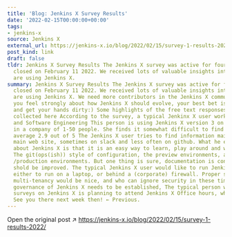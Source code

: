 ```yaml
---
title: 'Blog: Jenkins X Survey Results'
date: '2022-02-15T00:00:00+00:00'
tags:
- jenkins-x
source: Jenkins X
external_url: https://jenkins-x.io/blog/2022/02/15/survey-1-results-2022/
post_kind: link
draft: false
tldr: Jenkins X Survey Results The Jenkins X survey was active for four weeks and
  closed on February 11 2022. We received lots of valuable insights into how people
  are using Jenkins X.
summary: Jenkins X Survey Results The Jenkins X survey was active for four weeks and
  closed on February 11 2022. We received lots of valuable insights into how people
  are using Jenkins X. We need more contributors in the Jenkins X community, so if
  you feel strongly about how Jenkins X should evolve, your best bet is to dive in
  and get your hands dirty:) Some highlights of the free text responses we got are
  collected here According to the survey, a typical Jenkinx X user works with Devops
  and Software Engineering This person is using Jenkins X version 3 on Amazon working
  in a company of 1-50 people. She finds it somewhat difficult to find documentation,
  average 2.9 out of 5 The Jenkins X user tries to find information mainly on the
  main web site, sometimes on slack and less often on github. What he enjoys most
  about Jenkins X is that it is an easy way to learn, play around and work with Kubernetes.
  The git(ops(ish)) style of configuration, the preview environments, and the staging
  /production environments. But one thing is sure, documentation is confusing and
  shold be improved. The typical Jenkins X user would like to run Jenkins X offline,
  either to run on a laptop, or behind a (corporate) firewall. Proper support for
  multi-tenancy would be nice, and who can ignore security in these times. A clear
  governance of Jenkins X needs to be established, The typical person who answers
  surveys on Jenkins X is planning to attend Jenkins X Office hours, which is great!
  See you there next week then! ← Previous.
---
```

Open the original post ↗ https://jenkins-x.io/blog/2022/02/15/survey-1-results-2022/
